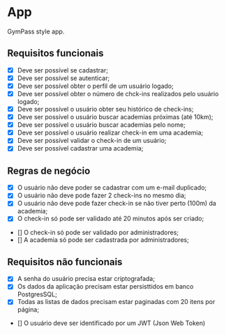 # App

GymPass style app.

## Requisitos funcionais

-   [x] Deve ser possível se cadastrar;
-   [x] Deve ser possível se autenticar;
-   [x] Deve ser possível obter o perfil de um usuário logado;
-   [x] Deve ser possível obter o número de chck-ins realizados pelo usuário logado;
-   [x] Deve ser possível o usuário obter seu histórico de check-ins;
-   [x] Deve ser possível o usuário buscar academias próximas (até 10km);
-   [x] Deve ser possível o usuário buscar academias pelo nome;
-   [x] Deve ser possível o usuário realizar check-in em uma academia;
-   [x] Deve ser possível validar o check-in de um usuário;
-   [x] Deve ser possível cadastrar uma academia;

## Regras de negócio

-   [x] O usuário não deve poder se cadastrar com um e-mail duplicado;
-   [x] O usuário não deve pode fazer 2 check-ins no mesmo dia;
-   [x] O usuário não deve pode fazer check-in se não tiver perto (100m) da academia;
-   [x] O check-in só pode ser validado até 20 minutos após ser criado;
-   [] O check-in só pode ser validado por administradores;
-   [] A academia só pode ser cadastrada por administradores;

## Requisitos não funcionais

-   [x] A senha do usuário precisa estar criptografada;
-   [x] Os dados da aplicação precisam estar persisttidos em banco PostgresSQL;
-   [x] Todas as listas de dados precisam estar paginadas com 20 itens por página;
-   [] O usuário deve ser identificado por um JWT (Json Web Token)
